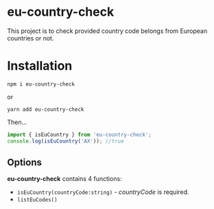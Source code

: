 # eu-country-check

This project is to check provided country code belongs from European countries or not.

# Installation

`npm i eu-country-check`

or

`yarn add eu-country-check`

Then...

```javascript
import { isEuCountry } from 'eu-country-check';
console.log(isEuCountry('AX')); //true
```

## Options

**eu-country-check** contains 4 functions:

- `isEuCountry(countryCode:string)` - _countryCode_ is required.
- `listEuCodes()`
